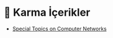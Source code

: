 # 🎲 Karma İçerikler

<!--Index-->

- [Special Topics on Computer Networks](Special%20Topics%20on%20Computer%20Networks.rar)

<!--Index-->
